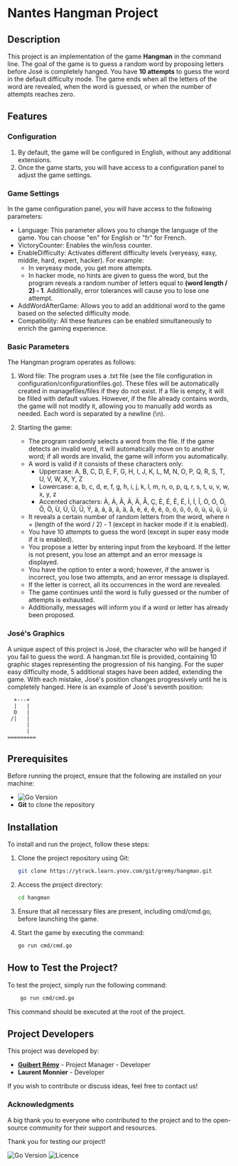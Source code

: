 # Nantes Hangman Project

## Description

This project is an implementation of the game **Hangman** in the command line. The goal of the game is to guess a random word by proposing letters before José is completely hanged. You have **10 attempts** to guess the word in the default difficulty mode. The game ends when all the letters of the word are revealed, when the word is guessed, or when the number of attempts reaches zero.

## Features

### Configuration
1. By default, the game will be configured in English, without any additional extensions.
2. Once the game starts, you will have access to a configuration panel to adjust the game settings.

### Game Settings
In the game configuration panel, you will have access to the following parameters:
- Language: This parameter allows you to change the language of the game. You can choose "en" for English or "fr" for French.
- VictoryCounter: Enables the win/loss counter.
- EnableDifficulty: Activates different difficulty levels (veryeasy, easy, middle, hard, expert, hacker). For example:
    - In veryeasy mode, you get more attempts. 
    - In hacker mode, no hints are given to guess the word, but the program reveals a random number of letters equal to **(word length / 2) - 1**. Additionally, error tolerances will cause you to lose one attempt.
- AddWordAfterGame: Allows you to add an additional word to the game based on the selected difficulty mode.
- Compatibility: All these features can be enabled simultaneously to enrich the gaming experience.

### Basic Parameters
The Hangman program operates as follows:

1. Word file: The program uses a .txt file (see the file configuration in configuration/configurationfiles.go). These files will be automatically created in managefiles/files if they do not exist. If a file is empty, it will be filled with default values. However, if the file already contains words, the game will not modify it, allowing you to manually add words as needed. Each word is separated by a newline (\n).

2. Starting the game:
    - The program randomly selects a word from the file. If the game detects an invalid word, it will automatically move on to another word; if all words are invalid, the game will inform you automatically.
    - A word is valid if it consists of these characters only:
        - Uppercase: A, B, C, D, E, F, G, H, I, J, K, L, M, N, O, P, Q, R, S, T, U, V, W, X, Y, Z
        - Lowercase: a, b, c, d, e, f, g, h, i, j, k, l, m, n, o, p, q, r, s, t, u, v, w, x, y, z
        - Accented characters: À, Á, Â, Ã, Ä, Å, Ç, È, É, Ê, Ë, Ì, Í, Î, Ò, Ó, Ô, Õ, Ö, Ù, Ú, Û, Ü, Ý, à, á, â, ã, ä, å, è, é, ê, ë, ò, ó, ô, õ, ö, ù, ú, û, ü
    - It reveals a certain number of random letters from the word, where n = (length of the word / 2) - 1 (except in hacker mode if it is enabled).
    - You have 10 attempts to guess the word (except in super easy mode if it is enabled).
    - You propose a letter by entering input from the keyboard. If the letter is not present, you lose an attempt and an error message is displayed.
    - You have the option to enter a word; however, if the answer is incorrect, you lose two attempts, and an error message is displayed.
    - If the letter is correct, all its occurrences in the word are revealed.
    - The game continues until the word is fully guessed or the number of attempts is exhausted.
    - Additionally, messages will inform you if a word or letter has already been proposed.

### José's Graphics

A unique aspect of this project is José, the character who will be hanged if you fail to guess the word. A hangman.txt file is provided, containing 10 graphic stages representing the progression of his hanging. For the super easy difficulty mode, 5 additional stages have been added, extending the game.
With each mistake, José's position changes progressively until he is completely hanged. Here is an example of José's seventh position:
    
      +---+  
      |   |  
      O   |  
     /|   |  
          |  
          |  
    =========

## Prerequisites

Before running the project, ensure that the following are installed on your machine:

- ![Go Version](https://img.shields.io/badge/Go-1.23-blue)
- **Git** to clone the repository

## Installation

To install and run the project, follow these steps:

1. Clone the project repository using Git:
   ```bash
   git clone https://ytrack.learn.ynov.com/git/gremy/hangman.git
   ```
2. Access the project directory:
   ```bash
   cd hangman
   ```
3. Ensure that all necessary files are present, including cmd/cmd.go, before launching the game.

4. Start the game by executing the command:
   ```bash
   go run cmd/cmd.go
   ```
## How to Test the Project?

To test the project, simply run the following command:

```bash
    go run cmd/cmd.go
```
This command should be executed at the root of the project.

## Project Developers

This project was developed by:

- **[Guibert Rémy](https://github.com/thedevrems)** - Project Manager - Developer
- **Laurent Monnier** - Developer

If you wish to contribute or discuss ideas, feel free to contact us!

### Acknowledgments

A big thank you to everyone who contributed to the project and to the open-source community for their support and resources.


Thank you for testing our project!

![Go Version](https://img.shields.io/badge/Go-1.23-blue)
![Licence](https://img.shields.io/badge/License-MIT-green)